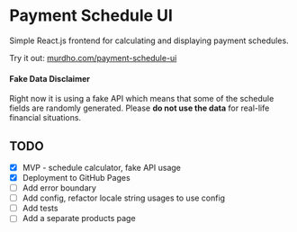 # Payment Schedule UI

Simple React.js frontend for calculating and displaying payment schedules.

Try it out: [murdho.com/payment-schedule-ui](https://murdho.com/payment-schedule-ui)

#### Fake Data Disclaimer

Right now it is using a fake API which means that some of the schedule fields are randomly generated. Please **do not use the data** for real-life financial situations.

## TODO

- [x] MVP - schedule calculator, fake API usage
- [x] Deployment to GitHub Pages
- [ ] Add error boundary
- [ ] Add config, refactor locale string usages to use config
- [ ] Add tests
- [ ] Add a separate products page
